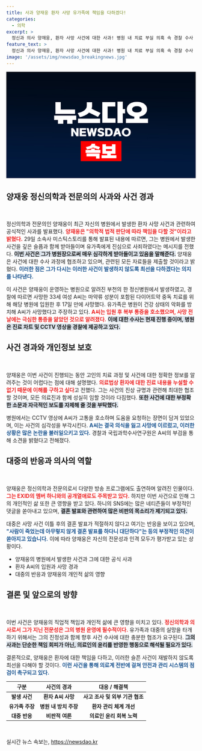 ```yaml
---
title: 사과 양재웅 환자 사망 유가족에 책임을 다하겠다!
categories:
  - 의학
excerpt: >
  정신과 의사 양재웅, 환자 사망 사건에 대한 사과! 병원 내 치료 부실 의혹 속 경찰 수사 착수, 결혼 발표에도 쏟아지는 비난! 과연 그의 향후 행보는?
feature_text: >
  정신과 의사 양재웅, 환자 사망 사건에 대한 사과! 병원 내 치료 부실 의혹 속 경찰 수사 착수, 결혼 발표에도 쏟아지는 비난! 과연 그의 향후 행보는?
image: '/assets/img/newsdao_breakingnews.jpg'
---
```


<p><img src="/assets/img/newsdao_breakingnews.jpg" alt="pcversion 속보" /></p>

<h2 data-ke-size="size26">양재웅 정신의학과 전문의의 사과와 사건 경과</h2>

<p data-ke-size="size16">&nbsp;</p>

<p>정신의학과 전문의인 양재웅이 최근 자신의 병원에서 발생한 환자 사망 사건과 관련하여 공식적인 사과를 발표했다. <b><span style="color: #ee2323;">양재웅은 "의학적 법적 판단에 따라 책임을 다할 것"이라고 밝혔다.</span></b> 29일 소속사 미스틱스토리를 통해 발표된 내용에 따르면, 그는 병원에서 발생한 사건을 깊은 슬픔과 함께 받아들이며 유가족에게 진심으로 사죄하였다는 메시지를 전했다. <b><span style="background-color: #21538527;">이번 사건은 그가 병원장으로써 매우 심각하게 받아들이고 있음을 말해준다.</span></b> 양재웅은 사건에 대한 수사 과정에 협조하고 있으며, 관련된 모든 자료들을 제출할 것이라고 밝혔다. <b><span style="color: #1a5490;">이러한 점은 그가 다시는 이러한 사건이 발생하지 않도록 최선을 다하겠다는 의지를 나타낸다.</span></b></p>

<p>이 사건은 양재웅이 운영하는 병원으로 알려진 부천의 한 정신병원에서 발생하였고, 경찰에 따르면 사망한 33세 여성 A씨는 마약류 성분이 포함된 다이어트약 중독 치료를 위해 해당 병원에 입원한 후 17일 만에 사망했다. 유가족은 병원이 건강 상태의 악화를 방치해 A씨가 사망했다고 주장하고 있다. <b><span style="color: #ee2323;">A씨는 입원 후 복부 통증을 호소했으며, 사망 전날에는 극심한 통증을 앓았던 것으로 알려졌다.</span></b> <b><span style="background-color: #21538527;">이에 대한 수사는 현재 진행 중이며, 병원은 진료 차트 및 CCTV 영상을 경찰에 제공하고 있다.</span></b></p>

<h2 data-ke-size="size26">사건 경과와 개인정보 보호</h2>

<p data-ke-size="size16">&nbsp;</p>

<p>양재웅은 이번 사건이 진행되는 동안 고인의 치료 과정 및 사건에 대한 정확한 정보를 알려주는 것이 어렵다는 점에 대해 설명했다. <b><span style="color: #ee2323;">의료법상 환자에 대한 진료 내용을 누설할 수 없기 때문에 이해를 구하고 싶다</span></b>고 전했다. 그는 사건의 진상 규명과 관련해 최대한 협조할 것이며, 모든 의료진과 함께 성실히 임할 것이라 다짐했다. <b><span style="background-color: #21538527;">또한 사건에 대한 부정확한 소문과 자극적인 보도를 자제해 줄 것을 부탁했다.</span></b> </p>

<p>병원에서는 CCTV 영상에 A씨가 고통을 호소하며 도움을 요청하는 장면이 담겨 있었으며, 이는 사건의 심각성을 부각시킨다. <b><span style="color: #1a5490;">A씨는 결국 의식을 잃고 사망에 이르렀고, 이러한 상황은 많은 논란을 불러일으키고 있다.</span></b> 경찰과 국립과학수사연구원은 A씨의 부검을 통해 소견을 밝혔다고 전해졌다.</p>

<h2 data-ke-size="size26">대중의 반응과 의사의 역할</h2>

<p data-ke-size="size16">&nbsp;</p>

<p>양재웅은 정신의학과 전문의로서 다양한 방송 프로그램에도 출연하며 알려진 인물이다. <b><span style="color: #ee2323;">그는 EXID의 멤버 하니와의 공개열애로도 주목받고 있다.</span></b> 하지만 이번 사건으로 인해 그의 개인적인 삶 또한 큰 영향을 받고 있다. 하니의 SNS에는 많은 네티즌들이 부정적인 댓글을 쏟아내고 있으며, <b><span style="background-color: #21538527;">결혼 발표와 관련하여 많은 비판의 목소리가 제기되고 있다.</span></b> </p>

<p>대중은 사망 사건 이틀 후의 결혼 발표가 적절하지 않다고 여기는 반응을 보이고 있으며, <b><span style="color: #1a5490;">"사람이 죽었는데 아무렇지 않게 결혼 발표를 하다니 대단하다"는 등의 부정적인 의견이 쏟아지고 있습니다.</span></b> 이에 따라 양재웅은 자신의 전문성과 인격 모두가 평가받고 있는 상황이다. </p>

<ul>
    <li>양재웅의 병원에서 발생한 사건과 그에 대한 공식 사과</li>
    <li>환자 A씨의 입원과 사망 경과</li>
    <li>대중의 반응과 양재웅의 개인적 삶의 영향</li>
</ul>

<h2 data-ke-size="size26">결론 및 앞으로의 방향</h2>

<p data-ke-size="size16">&nbsp;</p>

<p>이번 사건은 양재웅의 직업적 책임과 개인적 삶에 큰 영향을 미치고 있다. <b><span style="color: #ee2323;">정신의학과 의사로서 그가 지닌 전문성은 그의 병원 운영에 필수적이다.</span></b> 유가족과 대중의 실망을 타개하기 위해서는 그의 진정성과 함께 향후 사건 수사에 대한 충분한 협조가 요구된다. <b><span style="background-color: #21538527;">그의 사과는 단순한 책임 회피가 아닌, 의료인의 윤리를 반영한 행동으로 해석될 필요가 있다.</span></b> </p>

<p>결론적으로, 양재웅은 환자에 대한 책임을 다하고, 이러한 슬픈 사건이 재발하지 않도록 최선을 다해야 할 것이다. <b><span style="color: #1a5490;">이런 사건을 통해 의료계 전반에 걸쳐 안전과 관리 시스템의 점검이 촉구되고 있다.</span></b> </p>

<table>
    <thead>
        <tr>
            <th>구분</th>
            <th>사건의 경과</th>
            <th> 대응 / 해결책</th>
        </tr>
    </thead>
    <tbody>
        <tr>
            <td style="text-align: center; height: 17px;"><b>발생 사건</b></td>
            <td style="text-align: center; height: 17px;"><b>환자 A씨 사망</b></td>
            <td style="text-align: center; height: 17px;"><b>사고 조사 및 외부 기관 협조</b></td>
        </tr>
        <tr>
            <td style="text-align: center; height: 17px;"><b>유가족 주장</b></td>
            <td style="text-align: center; height: 17px;"><b>병원 내 방치 주장</b></td>
            <td style="text-align: center; height: 17px;"><b>환자 관리 체계 개선</b></td>
        </tr>
        <tr>
            <td style="text-align: center; height: 17px;"><b>대중 반응</b></td>
            <td style="text-align: center; height: 17px;"><b>비판적 여론</b></td>
            <td style="text-align: center; height: 17px;"><b>의료인 윤리 회복 노력</b></td>
        </tr>
    </tbody>
</table>

<p data-ke-size="size16">&nbsp;</p>
실시간 뉴스 속보는, <a href="https://newsdao.kr" rel="dofollow">https://newsdao.kr</a>


